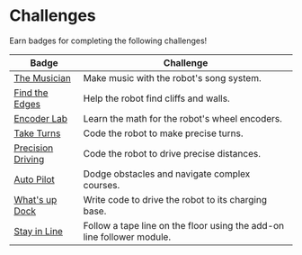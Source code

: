 # Challenges

Earn badges for completing the following challenges!

| Badge | Challenge |
| ----  | ----      |
| [The Musician](./Musician)              | Make music with the robot's song system. |
| [Find the Edges](./FindTheEdges)        | Help the robot find cliffs and walls. |
| [Encoder Lab](./EncoderLab)             | Learn the math for the robot's wheel encoders. |
| [Take Turns](./TakeTurns)               | Code the robot to make precise turns. |
| [Precision Driving](./PrecisionDriving) | Code the robot to drive precise distances. |
| [Auto Pilot](./AutoPilot)               | Dodge obstacles and navigate complex courses. |
| [What's up Dock](./WhatsUpDock)         | Write code to drive the robot to its charging base. |
| [Stay in Line](./StayInLine)            | Follow a tape line on the floor using the add-on line follower module. |